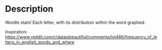 # Description

Wordle stats! Each letter, with its distribution within the word graphed.

Inspiration: https://www.reddit.com/r/dataisbeautiful/comments/lot486/frequency_of_letters_in_english_words_and_where